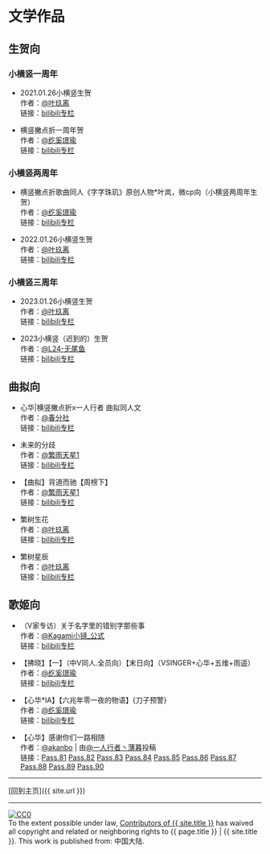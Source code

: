 # 文学作品

## 生贺向

### 小横竖一周年

- 2021.01.26小横竖生贺  
  作者：[@叶玖离](https://space.bilibili.com/42839388)  
  链接：[bilibili专栏](https://www.bilibili.com/read/cv9465990)  

- 横竖撇点折一周年贺  
  作者：[@纥奚璟瑜](https://space.bilibili.com/430112201)  
  链接：[bilibili专栏](https://www.bilibili.com/read/cv9477230)  

### 小横竖两周年

- 横竖撇点折歌曲同人《字字珠玑》原创人物*叶岚，微cp向（小横竖两周年生贺）  
  作者：[@纥奚璟瑜](https://space.bilibili.com/430112201)  
  链接：[bilibili专栏](https://www.bilibili.com/read/cv15006735)  

- 2022.01.26小横竖生贺  
  作者：[@叶玖离](https://space.bilibili.com/42839388)  
  链接：[bilibili专栏](https://www.bilibili.com/read/cv15006818)  

### 小横竖三周年

- 2023.01.26小横竖生贺  
  作者：[@叶玖离](https://space.bilibili.com/42839388)  
  链接：[bilibili专栏](https://www.bilibili.com/read/cv21417792)  

- 2023小横竖（迟到的）生贺  
  作者：[@L24-无尾鱼](https://space.bilibili.com/1691251950)  
  链接：[bilibili专栏](https://www.bilibili.com/read/cv21444786)  

## 曲拟向

- 心华\|横竖撇点折x一人行者 曲拟同人文  
  作者：[@春分社](https://space.bilibili.com/28607866)  
  链接：[bilibili专栏](https://www.bilibili.com/read/cv4537667)  

- 未来的分歧  
  作者：[@繁雨天星1](https://space.bilibili.com/51253082)  
  链接：[bilibili专栏](https://www.bilibili.com/read/cv4585267)  

- 【曲拟】背道而驰【周榜下】  
  作者：[@繁雨天星1](https://space.bilibili.com/51253082)  
  链接：[bilibili专栏](https://www.bilibili.com/read/cv4697441)  

- 繁树生花  
  作者：[@叶玖离](https://space.bilibili.com/42839388)  
  链接：[bilibili专栏](https://www.bilibili.com/read/cv4636703)  

- 繁树星辰  
  作者：[@叶玖离](https://space.bilibili.com/42839388)  
  链接：[bilibili专栏](https://www.bilibili.com/read/cv4687640)  

## 歌姬向

- （V家专访）关于名字里的错别字那些事  
  作者：[@Kagami小镜_公式](https://space.bilibili.com/472968316)  
  链接：[bilibili专栏](https://www.bilibili.com/read/cv4796957)  

- 【拂晓】【一】（中V同人.全员向）【末日向】（VSINGER+心华+五维+雨遥）  
  作者：[@纥奚璟瑜](https://space.bilibili.com/430112201)  
  链接：[bilibili专栏](https://www.bilibili.com/read/cv6938287)  

- 【心华*IA】【六兆年零一夜的物语】{刀子预警}  
  作者：[@纥奚璟瑜](https://space.bilibili.com/430112201)  
  链接：[bilibili专栏](https://www.bilibili.com/read/cv8353464)  

- 【心华】感谢你们一路相随  
  作者：[@akanbo](https://space.bilibili.com/113328776) | 由[@一人行者丶薄暮](https://space.bilibili.com/75070330)投稿    
  链接：[Pass.81](https://www.bilibili.com/read/cv17126301) [Pass.82](https://www.bilibili.com/read/cv17126301) [Pass.83](https://www.bilibili.com/read/cv17472919) [Pass.84](https://www.bilibili.com/read/cv17645144) [Pass.85](https://www.bilibili.com/read/cv18067007) [Pass.86](https://www.bilibili.com/read/cv18677176) [Pass.87](https://www.bilibili.com/read/cv19247647) [Pass.88](https://www.bilibili.com/read/cv20169149) [Pass.89](https://www.bilibili.com/read/cv20963187) [Pass.90](https://www.bilibili.com/read/cv22254573)

---

[回到主页]({{ site.url }})

---

<p xmlns:dct="http://purl.org/dc/terms/" xmlns:vcard="http://www.w3.org/2001/vcard-rdf/3.0#">
  <a rel="license"
     href="http://creativecommons.org/publicdomain/zero/1.0/">
    <img src="https://licensebuttons.net/p/zero/1.0/88x31.png" style="border-style: none;" alt="CC0" />
  </a>
  <br />
  To the extent possible under law,
  <a rel="dct:publisher"
     href="xiaohengshu.com">
    <span property="dct:title">Contributors of {{ site.title }}</span></a>
  has waived all copyright and related or neighboring rights to
  <span property="dct:title">{{ page.title }} | {{ site.title }}</span>.
This work is published from:
<span property="vcard:Country" datatype="dct:ISO3166"
      content="CN" about="xiaohengshu.com">
  中国大陆</span>.
</p>